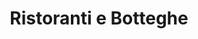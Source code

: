 ---
schema: opendataschema
title: Ristoranti e Botteghe
organization: OpenToscana
notes: Vetrina Toscana è un progetto di promozione di Regione Toscana a cui collaborano anche finanziarimaente il sistema delle Camere di Commercio e la loro Unione regionale. Il progetto propone di integrare tra la scoperta del territorio con sui momenti, musei, biblioteche, siti archeologici, con le produzioni agroalimentari ed enogastronomiche. Nei ristoranti e nelle botteghe di Vetrina Toscana si trovano le produzioni regionali di qualità, provenienti dalla filiera corta trasformati in piatti della tradizione culinaria locale, o scoprendone dei nuovi. Il leitmotiv del progetto è rappresentato dal legame con il territorio, con la stagionalità delle colture, con la straordinaria ricchezza della cucina toscana e dei suoi attuali interpreti. Nei negozi alimentari di Vetrina Toscana i prodotti agroalimentari regionali, sono l’elemento caratterizzante dell'assortimento e la conoscenza della qualità e delle caratteristiche produttive è il vero valore aggiunto della rete. Con il progetto la Regione ed Unioncamere Toscana vogliono contribuire a rivitalizzare un settore economico di piccole imprese che fino ad oggi sono riuscite a mantenere viva la cultura della buona tavola ed hanno rinnovato il contributo toscano al valore della dieta mediterranea patrimonio dell'umanità. Sorgente http://dati.toscana.it/dataset/75d6183f-8b8d-4150-a1f0-f69eb984c238/resource/80020491-6b17-4e1b-94be-bd8d1a41f62a/download/esportazioneadesioni01012016.csv
resources:
  - name: Ristoranti e Botteghe al 2016
    url: 'https://github.com/iltempe/opendataprato/blob/master/botteghe.csv'
    format: csv
category:
  - Ambiente
  - Meteo
maintainer: iltempe
maintainer_email: mtempestini@gmail.com
license: CC BY 4.0
pubdate: 28/04/2016
---